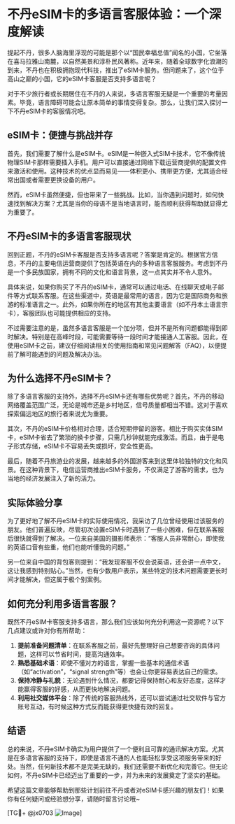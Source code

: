 # 不丹eSIM卡的多语言客服体验：一个深度解读

提起不丹，很多人脑海里浮现的可能是那个以“国民幸福总值”闻名的小国，它坐落在喜马拉雅山南麓，以自然美景和淳朴民风著称。近年来，随着全球数字化浪潮的到来，不丹也在积极拥抱现代科技，推出了eSIM卡服务。但问题来了，这个位于高山之巅的小国，它的eSIM卡客服是否支持多语言呢？

对于不少旅行者或长期居住在不丹的人来说，多语言客服无疑是一个重要的考量因素。毕竟，语言障碍可能会让原本简单的事情变得复杂。那么，让我们深入探讨一下不丹eSIM卡的客服情况吧。

## eSIM卡：便捷与挑战并存

首先，我们需要了解什么是eSIM卡。eSIM是一种嵌入式SIM卡技术，它不像传统物理SIM卡那样需要插入手机。用户可以直接通过网络下载运营商提供的配置文件来激活和使用。这种技术的优点显而易见——体积更小、携带更方便，尤其适合经常出国或者需要更换设备的用户。

然而，eSIM卡虽然便捷，但也带来了一些挑战。比如，当你遇到问题时，如何快速找到解决方案？尤其是当你的母语不是当地语言时，能否顺利获得帮助就显得尤为重要了。

## 不丹eSIM卡的多语言客服现状

回到正题，不丹的eSIM卡客服是否支持多语言呢？答案是肯定的。根据官方信息，不丹的主要电信运营商提供了包括英语在内的多种语言客服服务。考虑到不丹是一个多民族国家，拥有不同的文化和语言背景，这一点其实并不令人意外。

具体来说，如果你购买了不丹的eSIM卡，通常可以通过电话、在线聊天或电子邮件等方式联系客服。在这些渠道中，英语是最常用的语言，因为它是国际商务和旅游的标准语言之一。此外，如果你所在的地区有其他主要语言（如不丹本土语言宗卡），客服团队也可能提供相应的支持。

不过需要注意的是，虽然多语言客服是一个加分项，但并不是所有问题都能得到即时解决。特别是在高峰时段，可能需要等待一段时间才能接通人工客服。因此，在使用eSIM卡之前，建议仔细阅读相关的使用指南和常见问题解答（FAQ），以便提前了解可能遇到的问题及解决办法。

## 为什么选择不丹eSIM卡？

除了多语言客服的支持外，选择不丹eSIM卡还有哪些优势呢？首先，不丹的移动网络覆盖范围广泛，无论是城市还是乡村地区，信号质量都相当不错。这对于喜欢探索偏远地区的旅行者来说尤为重要。

其次，不丹的eSIM卡价格相对合理，适合短期停留的游客。相比于购买实体SIM卡，eSIM卡省去了繁琐的换卡步骤，只需几秒钟就能完成激活。而且，由于是电子形式存储，eSIM卡不容易丢失或损坏，安全性更高。

最后，随着不丹旅游业的发展，越来越多的外国游客来到这里体验独特的文化和风景。在这种背景下，电信运营商推出eSIM卡服务，不仅满足了游客的需求，也为当地的经济发展注入了新的活力。

## 实际体验分享

为了更好地了解不丹eSIM卡的实际使用情况，我采访了几位曾经使用过该服务的朋友。他们普遍反映，尽管初次设置eSIM卡时遇到了一些小困难，但在联系客服后很快就得到了解决。一位来自美国的摄影师表示：“客服人员非常耐心，即使我的英语口音有些重，他们也能听懂我的问题。”

另一位来自中国的背包客则提到：“我发现客服不仅会说英语，还会讲一点中文，这让我感到特别贴心。”当然，也有少数用户表示，某些特定的技术问题需要更长时间才能解决，但这属于极个别案例。

## 如何充分利用多语言客服？

既然不丹eSIM卡客服支持多语言，那么我们应该如何充分利用这一资源呢？以下几点建议或许对你有所帮助：

1. **提前准备问题清单**：在联系客服之前，最好先整理好自己想要咨询的具体问题，这样可以节省时间，提高沟通效率。
2. **熟悉基础术语**：即使不懂对方的语言，掌握一些基本的通信术语（如“activation”，“signal strength”等）也会让你更容易表达自己的需求。
3. **保持冷静与礼貌**：无论遇到什么情况，都要记得保持耐心和友好态度，这样才能赢得客服的好感，从而更快地解决问题。
4. **利用社交媒体平台**：除了传统的客服热线外，还可以尝试通过社交软件与官方账号互动，有时候这种方式反而能获得更快捷有效的回复。

## 结语

总的来说，不丹eSIM卡确实为用户提供了一个便利且可靠的通讯解决方案。尤其是在多语言客服的支持下，即使是语言不通的人也能轻松享受这项服务带来的好处。当然，任何新技术都不是完美无缺的，我们还需要不断优化和完善它。但无论如何，不丹eSIM卡已经迈出了重要的一步，并为未来的发展奠定了坚实的基础。

希望这篇文章能够帮助到那些计划前往不丹或者对eSIM卡感兴趣的朋友们！如果你有任何疑问或经验想分享，请随时留言讨论哦~

[TG💪+ @jx0703 ![Image](https://github.com/user-attachments/assets/dbca1d08-cadb-493c-b0ec-ad6f7a83f270)]